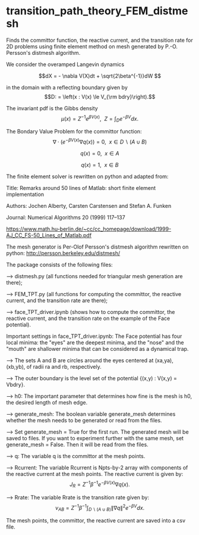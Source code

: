 # transition_path_theory_FEM_distmesh
Finds the committor function, the reactive current, and the transition rate for 2D problems using finite element method on mesh generated by P.-O. Persson's distmesh algorithm.
 
We consider the overamped Langevin dynamics 

$$dX = - \nabla V(X)dt + \sqrt{2\beta^{-1}}dW $$

in the domain with a reflecting boundary given by $$D: = \left(x : V(x) \le V_{\rm bdry}\right).$$

The invariant pdf is the Gibbs density $$\mu(x) = Z^{-1} e^{\beta V(x)},~~ Z = \int_{D} e^{-\beta V}dx.$$

The Bondary Value Problem for the committor function:
$$\nabla \cdot \left( e^{-\beta V(x)} \nabla q(x)\right) = 0, ~~ x \in D \backslash (A\cup B)$$

$$q(x) = 0,~~ x \in A$$

$$q(x) = 1, ~~ x \in B$$

The finite element solver is rewritten on python and adapted from:

Title: Remarks around 50 lines of Matlab: short finite element implementation

Authors: Jochen Alberty, Carsten Carstensen and Stefan A. Funken

Journal: Numerical Algorithms 20 (1999) 117–137

https://www.math.hu-berlin.de/~cc/cc_homepage/download/1999-AJ_CC_FS-50_Lines_of_Matlab.pdf

The mesh generator is Per-Olof Persson's distmesh algorithm rewritten on python:
http://persson.berkeley.edu/distmesh/

The package consists of the following files:

--> distmesh.py (all functions needed for triangular mesh generation are there);

--> FEM_TPT.py (all functions for computing the committor, the reactive current, and the transition rate are there);

--> face_TPT_driver.ipynb (shows how to compute the committor, the reactive current, and the transition rate on the example of the Face potential).

Important settings in face_TPT_driver.ipynb:
The Face potential has four local minima: the "eyes" are the deepest minima, and the "nose" and the "mouth" are shallower minima that can be considered as a dynamical trap.

--> The sets A and B are circles around the eyes centered at  (xa,ya), (xb,yb), of radii ra and rb, respectively.

--> The outer boundary is the level set of the potential {(x,y) : V(x,y) = Vbdry}. 

--> h0: The important parameter that determines how fine is the mesh is h0, the desired length of mesh edge.

--> generate_mesh: The boolean variable generate_mesh determines whether the mesh needs to be generated or read from the files.

--> Set generate_mesh = True for the first run. The generated mesh will be saved to files. If you want to experiment further with the same mesh, set generate_mesh = False. Then it will be read from the files.

--> q: The variable q is the committor at the mesh points.

--> Rcurrent: The variable Rcurrent is Npts-by-2 array with components of the reactive current at the mesh points. The reactive current is given by:
$$ J_R = Z^{-1}\beta^{-1}e^{-\beta V(x)}\nabla q(x).$$

--> Rrate: The variable Rrate is the transition rate given by:
$$\nu_{AB} = Z^{-1}\beta^{-1}\int_{D\backslash(A\cup B)} \|\nabla q\|^2e^{-\beta V} dx.$$

The mesh points, the committor, the reactive current are saved into a csv file.
